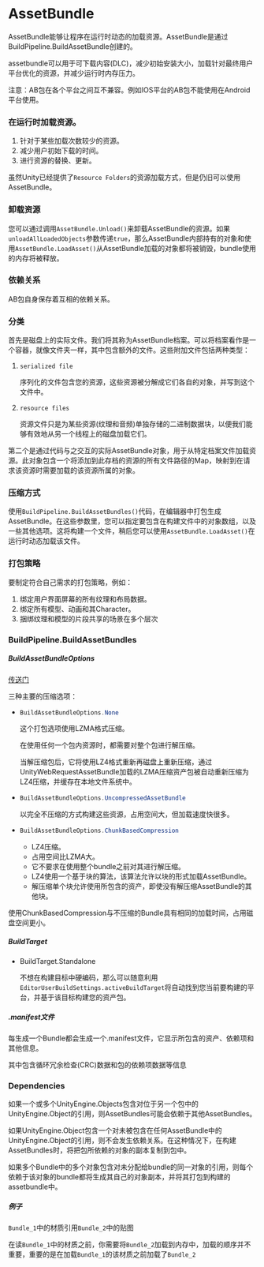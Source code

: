 ﻿# AssetBundle

AssetBundle能够让程序在运行时动态的加载资源。AssetBundle是通过BuildPipeline.BuildAssetBundle创建的。

assetbundle可以用于可下载内容(DLC)，减少初始安装大小，加载针对最终用户平台优化的资源，并减少运行时内存压力。

注意：AB包在各个平台之间互不兼容。例如IOS平台的AB包不能使用在Android平台使用。

### 在运行时加载资源。

1. 针对于某些加载次数较少的资源。
2. 减少用户初始下载的时间。
3. 进行资源的替换、更新。

虽然Unity已经提供了`Resource Folders`的资源加载方式，但是仍旧可以使用AssetBundle。

### 卸载资源

您可以通过调用`AssetBundle.Unload()`来卸载AssetBundle的资源。如果`unloadAllLoadedObjects`参数传递`true`，那么AssetBundle内部持有的对象和使用`AssetBundle.LoadAsset()`从AssetBundle加载的对象都将被销毁，bundle使用的内存将被释放。

### 依赖关系

AB包自身保存着互相的依赖关系。

### 分类

首先是磁盘上的实际文件。我们将其称为AssetBundle档案。可以将档案看作是一个容器，就像文件夹一样，其中包含额外的文件。这些附加文件包括两种类型：

1. `serialized file` 

    序列化的文件包含您的资源，这些资源被分解成它们各自的对象，并写到这个文件中。
2. `resource files`

    资源文件只是为某些资源(纹理和音频)单独存储的二进制数据块，以便我们能够有效地从另一个线程上的磁盘加载它们。

第二个是通过代码与之交互的实际AssetBundle对象，用于从特定档案文件加载资源。此对象包含一个将添加到此存档的资源的所有文件路径的Map，映射到在请求该资源时需要加载的该资源所属的对象。

### 压缩方式

使用`BuildPipeline.BuildAssetBundles()`代码，在编辑器中打包生成AssetBundle。在这些参数里，您可以指定要包含在构建文件中的对象数组，以及一些其他选项。这将构建一个文件，稍后您可以使用`AssetBundle.LoadAsset()`在运行时动态加载该文件。

### 打包策略

要制定符合自己需求的打包策略，例如：

1. 绑定用户界面屏幕的所有纹理和布局数据。
2. 绑定所有模型、动画和其Character。
3. 捆绑纹理和模型的片段共享的场景在多个层次

### BuildPipeline.BuildAssetBundles

##### BuildAssetBundleOptions

[传送门](https://docs.unity3d.com/ScriptReference/BuildAssetBundleOptions.html)

三种主要的压缩选项：

- ```C# 
  BuildAssetBundleOptions.None
  ```

  这个打包选项使用LZMA格式压缩。

  在使用任何一个包内资源时，都需要对整个包进行解压缩。

  当解压缩包后，它将使用LZ4格式重新再磁盘上重新压缩，通过UnityWebRequestAssetBundle加载的LZMA压缩资产包被自动重新压缩为LZ4压缩，并缓存在本地文件系统中。

- ```C#
  BuildAssetBundleOptions.UncompressedAssetBundle
  ```

  以完全不压缩的方式构建这些资源，占用空间大，但加载速度快很多。

- ```C# 
  BuildAssetBundleOptions.ChunkBasedCompression
  ```

  - LZ4压缩。
  - 占用空间比LZMA大。
  - 它不要求在使用整个bundle之前对其进行解压缩。
  - LZ4使用一个基于块的算法，该算法允许以块的形式加载AssetBundle。
  - 解压缩单个块允许使用所包含的资产，即使没有解压缩AssetBundle的其他块。

使用ChunkBasedCompression与不压缩的Bundle具有相同的加载时间，占用磁盘空间更小。

##### BuildTarget

- BuildTarget.Standalone 

  不想在构建目标中硬编码，那么可以随意利用`EditorUserBuildSettings.activeBuildTarget`将自动找到您当前要构建的平台，并基于该目标构建您的资产包。

##### .manifest文件

每生成一个Bundle都会生成一个.manifest文件，它显示所包含的资产、依赖项和其他信息。

其中包含循环冗余检查(CRC)数据和包的依赖项数据等信息

### Dependencies

如果一个或多个UnityEngine.Objects包含对位于另一个包中的UnityEngine.Object的引用，则AssetBundles可能会依赖于其他AssetBundles。

如果UnityEngine.Object包含一个对未被包含在任何AssetBundle中的UnityEngine.Object的引用，则不会发生依赖关系。在这种情况下，在构建AssetBundles时，将把包所依赖的对象的副本复制到包中。

如果多个Bundle中的多个对象包含对未分配给bundle的同一对象的引用，则每个依赖于该对象的bundle都将生成其自己的对象副本，并将其打包到构建的assetbundle中。

##### 例子

`Bundle_1`中的材质引用`Bundle_2`中的贴图

在读`Bundle_1`中的材质之前，你需要将`Bundle_2`加载到内存中，加载的顺序并不重要，重要的是在加载`Bundle_1`的该材质之前加载了`Bundle_2`
